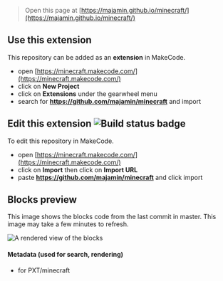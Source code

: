 > Open this page at [https://majamin.github.io/minecraft/](https://majamin.github.io/minecraft/)

## Use this extension

This repository can be added as an **extension** in MakeCode.

* open [https://minecraft.makecode.com/](https://minecraft.makecode.com/)
* click on **New Project**
* click on **Extensions** under the gearwheel menu
* search for **https://github.com/majamin/minecraft** and import

## Edit this extension ![Build status badge](https://github.com/majamin/minecraft/workflows/MakeCode/badge.svg)

To edit this repository in MakeCode.

* open [https://minecraft.makecode.com/](https://minecraft.makecode.com/)
* click on **Import** then click on **Import URL**
* paste **https://github.com/majamin/minecraft** and click import

## Blocks preview

This image shows the blocks code from the last commit in master.
This image may take a few minutes to refresh.

![A rendered view of the blocks](https://github.com/majamin/minecraft/raw/master/.github/makecode/blocks.png)

#### Metadata (used for search, rendering)

* for PXT/minecraft
<script src="https://makecode.com/gh-pages-embed.js"></script><script>makeCodeRender("{{ site.makecode.home_url }}", "{{ site.github.owner_name }}/{{ site.github.repository_name }}");</script>
